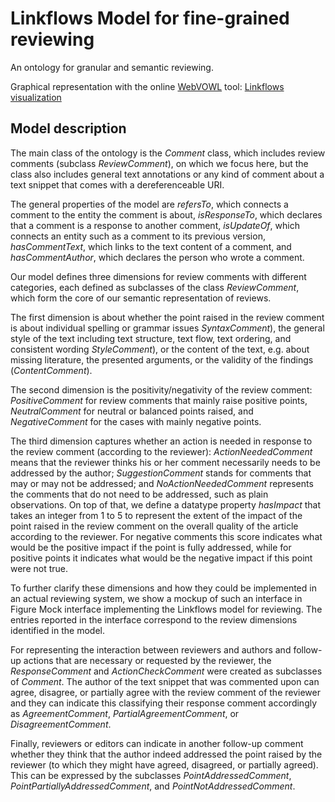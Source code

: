 # Linkflows Model for fine-grained reviewing

An ontology for granular and semantic reviewing. 

Graphical representation with the online [WebVOWL](http://vowl.visualdataweb.org/webvowl.html) tool:
[Linkflows visualization](http://www.visualdataweb.de/webvowl/#iri=https://raw.githubusercontent.com/LaraHack/linkflows_model/master/Linkflows.ttl)

## Model description

The main class of the ontology is the *Comment* class, which includes review comments (subclass *ReviewComment*), on which we focus here, but the class also includes general text annotations or any kind of comment about a text snippet that comes with a dereferenceable URI.

The general properties of the model are *refersTo*, which connects a comment to the entity the comment is about, *isResponseTo*, which declares that a comment is a response to another comment, *isUpdateOf*, which connects an entity such as a comment to its previous version, *hasCommentText*, which links to the text content of a comment, and *hasCommentAuthor*, which declares the person who wrote a comment.

Our model defines three dimensions for review comments with different categories, each defined as subclasses of the class *ReviewComment*, which form the core of our semantic representation of reviews. 

The first dimension is about whether the point raised in the review comment is about individual spelling or grammar issues *SyntaxComment*), the general style of the text including text structure, text flow, text ordering, and consistent wording *StyleComment*), or the content of the text, e.g. about missing literature, the presented arguments, or the validity of the findings (*ContentComment*). 

The second dimension is the positivity/negativity of the review comment: *PositiveComment* for review comments that mainly raise positive points, *NeutralComment* for neutral or balanced points raised, and *NegativeComment* for the cases with mainly negative points. 

The third dimension captures whether an action is needed in response to the review comment (according to the reviewer): *ActionNeededComment* means that the reviewer thinks his or her comment necessarily needs to be addressed by the author; *SuggestionComment* stands for comments that may or may not be addressed; and *NoActionNeededComment* represents the comments that do not need to be addressed, such as plain observations. On top of that, we define a datatype property *hasImpact* that takes an integer from 1 to 5 to represent the extent of the impact of the point raised in the review comment on the overall quality of the article according to the reviewer. For negative comments this score indicates what would be the positive impact if the point is fully addressed, while for positive points it indicates what would be the negative impact if this point were not true.

To further clarify these dimensions and how they could be implemented in an actual reviewing system, we show a mockup of such an interface in Figure Mock interface implementing the Linkflows model for reviewing. The entries reported in the interface correspond to the review dimensions identified in the model.

For representing the interaction between reviewers and authors and follow-up actions that are necessary or requested by the reviewer, the *ResponseComment* and *ActionCheckComment* were created as subclasses of *Comment*.
The author of the text snippet that was commented upon can agree, disagree, or partially agree with the review comment of the reviewer and they can indicate this classifying their response comment accordingly as *AgreementComment*, *PartialAgreementComment*, or *DisagreementComment*.

Finally, reviewers or editors can indicate in another follow-up comment whether they think that the author indeed addressed the point raised by the reviewer (to which they might have agreed, disagreed, or partially agreed). This can be expressed by the subclasses *PointAddressedComment*, *PointPartiallyAddressedComment*, and *PointNotAddressedComment*.
